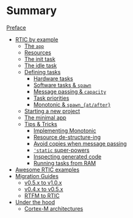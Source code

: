 # Summary

[Preface](./preface.md)

- [RTIC by example](./by-example.md)
  - [The `app`](./by-example/app.md)
  - [Resources](./by-example/resources.md)
  - [The init task](./by-example/app_init.md)
  - [The idle task](./by-example/app_idle.md)
  - [Defining tasks](./by-example/app_task.md)
    - [Hardware tasks](./by-example/hardware_tasks.md)
    - [Software tasks & `spawn`](./by-example/software_tasks.md)
    - [Message passing & `capacity`](./by-example/message_passing.md)
    - [Task priorities](./by-example/app_priorities.md)
    - [Monotonic & `spawn_{at/after}`](./by-example/monotonic.md)
  - [Starting a new project](./by-example/starting_a_project.md)
  - [The minimal app](./by-example/app_minimal.md)
  - [Tips & Tricks](./by-example/tips.md)
    - [Implementing Monotonic](./by-example/tips_monotonic_impl.md)
    - [Resource de-structure-ing](./by-example/tips_destructureing.md)
    - [Avoid copies when message passing](./by-example/tips_indirection.md)
    - [`'static` super-powers](./by-example/tips_static_lifetimes.md)
    - [Inspecting generated code](./by-example/tips_view_code.md)
    - [Running tasks from RAM](./by-example/tips_from_ram.md)
    <!-- - [`#[cfg(..)]` support](./by-example/tips.md) -->
- [Awesome RTIC examples](./awesome_rtic.md)
- [Migration Guides](./migration.md)
  - [v0.5.x to v1.0.x](./migration/migration_v5.md)
  - [v0.4.x to v0.5.x](./migration/migration_v4.md)
  - [RTFM to RTIC](./migration/migration_rtic.md)
- [Under the hood](./internals.md)
  - [Cortex-M architectures](./internals/targets.md)
  <!--- [Interrupt configuration](./internals/interrupt-configuration.md)-->
  <!--- [Non-reentrancy](./internals/non-reentrancy.md)-->
  <!--- [Access control](./internals/access.md)-->
  <!--- [Late resources](./internals/late-resources.md)-->
  <!--- [Critical sections](./internals/critical-sections.md)-->
  <!--- [Ceiling analysis](./internals/ceilings.md)-->
  <!--- [Software tasks](./internals/tasks.md)-->
  <!--- [Timer queue](./internals/timer-queue.md)-->

